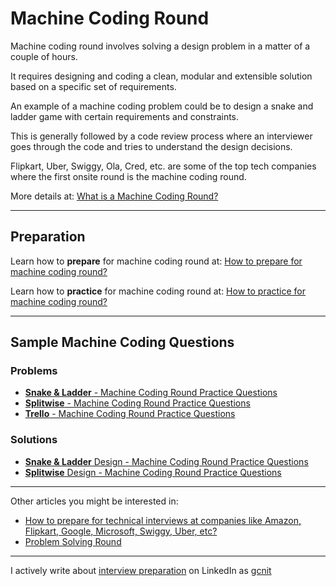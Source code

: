 # Machine Coding Round

Machine coding round involves solving a design problem in a matter of a couple of hours.

It requires designing and coding a clean, modular and extensible solution based on a specific set of requirements.

An example of a machine coding problem could be to design a snake and ladder game with certain requirements and constraints.

This is generally followed by a code review process where an interviewer goes through the code and tries to understand the design decisions.

Flipkart, Uber, Swiggy, Ola, Cred, etc. are some of the top tech companies where the first onsite round is the machine coding round.

More details at: [What is a Machine Coding Round?](https://workat.tech/machine-coding/article/what-is-a-machine-coding-round-omfn1w54ojlg)

---
## Preparation

Learn how to **prepare** for machine coding round at: [How to prepare for machine coding round?](https://workat.tech/machine-coding/article/how-to-prepare-for-machine-coding-round-naf2ih7a9e5l)

Learn how to **practice** for machine coding round at: [How to practice for machine coding round?](https://workat.tech/machine-coding/article/how-to-practice-for-machine-coding-kp0oj3sw2jca)

---
## Sample Machine Coding Questions

### Problems
- [**Snake & Ladder** - Machine Coding Round Practice Questions](https://workat.tech/machine-coding/practice/snake-and-ladder-problem-zgtac9lxwntg)
- [**Splitwise** - Machine Coding Round Practice Questions](https://workat.tech/machine-coding/practice/splitwise-problem-0kp2yneec2q2)
- [**Trello** - Machine Coding Round Practice Questions](https://workat.tech/machine-coding/practice/trello-problem-t0nwwqt61buz)

### Solutions
- [**Snake & Ladder** Design - Machine Coding Round Practice Questions](https://workat.tech/machine-coding/article/how-to-design-snake-and-ladder-machine-coding-ehskk9c40x2w)
- [**Splitwise** Design - Machine Coding Round Practice Questions](https://workat.tech/machine-coding/article/how-to-design-splitwise-machine-coding-ayvnfo1tfst6)

---
Other articles you might be interested in:
- [How to prepare for technical interviews at companies like Amazon, Flipkart, Google, Microsoft, Swiggy, Uber, etc?](https://workattech.github.io)
- [Problem Solving Round](https://workattech.github.io/problemsolving)

___

I actively write about [interview preparation](https://workat.tech) on LinkedIn as [gcnit](https://www.linkedin.com/in/gcnit)

